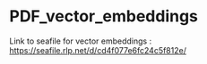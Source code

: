 # PDF_vector_embeddings



Link to seafile for vector embeddings : https://seafile.rlp.net/d/cd4f077e6fc24c5f812e/
